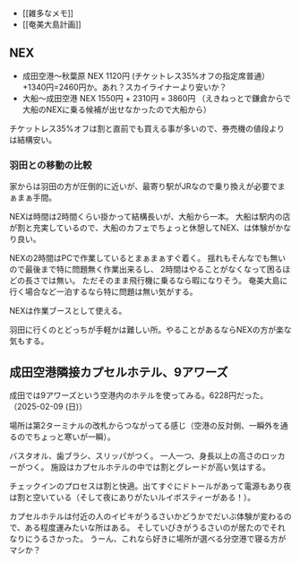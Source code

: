 - [[雑多なメモ]]
- [[奄美大島計画]]

## NEX

- 成田空港〜秋葉原 NEX 1120円 (チケットレス35%オフの指定席普通）+1340円=2460円か。あれ？スカイライナーより安いか？
- 大船〜成田空港 NEX 1550円 + 2310円 = 3860円 （えきねっとで鎌倉からで大船のNEXに乗る候補が出せなかったので大船から）

チケットレス35%オフは割と直前でも買える事が多いので、券売機の値段よりは結構安い。

### 羽田との移動の比較

家からは羽田の方が圧倒的に近いが、最寄り駅がJRなので乗り換えが必要でまぁまぁ手間。

NEXは時間は2時間くらい掛かって結構長いが、大船から一本。
大船は駅内の店が割と充実しているので、大船のカフェでちょっと休憩してNEX、は体験がかなり良い。

NEXの2時間はPCで作業しているとまぁまぁすぐ着く。
揺れもそんなでも無いので最後まで特に問題無く作業出来るし、
2時間はやることがなくなって困るほどの長さでは無い。
ただそのまま飛行機に乗るなら暇になりそう。
奄美大島に行く場合など一泊するなら特に問題は無い気がする。

NEXは作業ブースとして使える。

羽田に行くのとどっちが手軽かは難しい所。やることがあるならNEXの方が楽な気もする。

## 成田空港隣接カプセルホテル、9アワーズ

成田では9アワーズという空港内のホテルを使ってみる。6228円だった。（2025-02-09 (日)）

場所は第2ターミナルの改札からつながってる感じ（空港の反対側、一瞬外を通るのでちょっと寒いが一瞬）。

バスタオル、歯ブラシ、スリッパがつく。
一人一つ、身長以上の高さのロッカーがつく。
施設はカプセルホテルの中では割とグレードが高い気はする。

チェックインのプロセスは割と快適。出てすぐにドトールがあって電源もあり夜は割と空いている（そして夜にありがたいルイボスティーがある！）。

カプセルホテルは付近の人のイビキがうるさいかどうかでだいぶ体験が変わるので、ある程度運みたいな所はある。
そしていびきがうるさいのが居たのでそれなりにうるさかった。
うーん、これなら好きに場所が選べる分空港で寝る方がマシか？